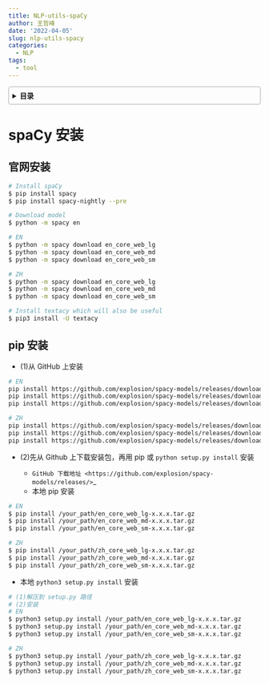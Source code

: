 ```yaml
---
title: NLP-utils-spaCy
author: 王哲峰
date: '2022-04-05'
slug: nlp-utils-spacy
categories:
  - NLP
tags:
  - tool
---
```


<style>
details {
    border: 1px solid #aaa;
    border-radius: 4px;
    padding: .5em .5em 0;
}
summary {
    font-weight: bold;
    margin: -.5em -.5em 0;
    padding: .5em;
}
details[open] {
    padding: .5em;
}
details[open] summary {
    border-bottom: 1px solid #aaa;
    margin-bottom: .5em;
}
</style>

<details><summary>目录</summary><p>

- [spaCy 安装](#spacy-安装)
  - [官网安装](#官网安装)
  - [pip 安装](#pip-安装)
</p></details><p></p>

# spaCy 安装

## 官网安装

```bash
# Install spaCy
$ pip install spacy
$ pip install spacy-nightly --pre

# Download model
$ python -m spacy en

# EN
$ python -m spacy download en_core_web_lg
$ python -m spacy download en_core_web_md
$ python -m spacy download en_core_web_sm

# ZH
$ python -m spacy download en_core_web_lg
$ python -m spacy download en_core_web_md
$ python -m spacy download en_core_web_sm

# Install textacy which will also be useful
$ pip3 install -U textacy
```

## pip 安装

- (1)从 GitHub 上安装

```bash
# EN
pip install https://github.com/explosion/spacy-models/releases/download/en_core_web_md-1.2.0/en_core_web_md-1.2.0.tar.gz
pip install https://github.com/explosion/spacy-models/releases/download/en_core_web_md-1.2.0/en_core_web_md-1.2.0.tar.gz
pip install https://github.com/explosion/spacy-models/releases/download/en_core_web_md-1.2.0/en_core_web_md-1.2.0.tar.gz

# ZH
pip install https://github.com/explosion/spacy-models/releases/download/en_core_web_md-1.2.0/en_core_web_md-1.2.0.tar.gz
pip install https://github.com/explosion/spacy-models/releases/download/en_core_web_md-1.2.0/en_core_web_md-1.2.0.tar.gz
pip install https://github.com/explosion/spacy-models/releases/download/en_core_web_md-1.2.0/en_core_web_md-1.2.0.tar.gz
```

- (2)先从 Github 上下载安装包，再用 pip 或 ``python setup.py install`` 安装

    - `GitHub 下载地址 <https://github.com/explosion/spacy-models/releases/>`_ 
    - 本地 pip 安装

```bash
# EN
$ pip install /your_path/en_core_web_lg-x.x.x.tar.gz
$ pip install /your_path/en_core_web_md-x.x.x.tar.gz
$ pip install /your_path/en_core_web_sm-x.x.x.tar.gz

# ZH
$ pip install /your_path/zh_core_web_lg-x.x.x.tar.gz
$ pip install /your_path/zh_core_web_md-x.x.x.tar.gz
$ pip install /your_path/zh_core_web_sm-x.x.x.tar.gz
```

- 本地 ``python3 setup.py install`` 安装

```bash
# (1)解压到 setup.py 路径
# (2)安装
# EN
$ python3 setup.py install /your_path/en_core_web_lg-x.x.x.tar.gz
$ python3 setup.py install /your_path/en_core_web_md-x.x.x.tar.gz
$ python3 setup.py install /your_path/en_core_web_sm-x.x.x.tar.gz

# ZH
$ python3 setup.py install /your_path/zh_core_web_lg-x.x.x.tar.gz
$ python3 setup.py install /your_path/zh_core_web_md-x.x.x.tar.gz
$ python3 setup.py install /your_path/zh_core_web_sm-x.x.x.tar.gz
```

